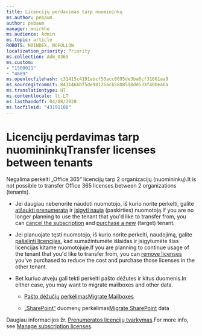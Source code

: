 ```yaml
---
title: Licencijų perdavimas tarp nuomininkų
ms.author: pebaum
author: pebaum
manager: mnirkhe
ms.audience: Admin
ms.topic: article
ROBOTS: NOINDEX, NOFOLLOW
localization_priority: Priority
ms.collection: Adm_O365
ms.custom:
- "1500021"
- "4689"
ms.openlocfilehash: c31415c4191ebcf50acc8095de3ba6cf31661aa9
ms.sourcegitcommit: 843146bbf5de98126acb5808598dd533f40bea6a
ms.translationtype: HT
ms.contentlocale: lt-LT
ms.lasthandoff: 04/08/2020
ms.locfileid: "43191108"
---
```

# <a name="transfer-licenses-between-tenants"></a><span data-ttu-id="3bc65-102">Licencijų perdavimas tarp nuomininkų</span><span class="sxs-lookup"><span data-stu-id="3bc65-102">Transfer licenses between tenants</span></span>

<span data-ttu-id="3bc65-103">Negalima perkelti „Office 365“ licencijų tarp 2 organizacijų (nuomininkų).</span><span class="sxs-lookup"><span data-stu-id="3bc65-103">It is not possible to transfer Office 365 licenses between 2 organizations (tenants).</span></span> 

- <span data-ttu-id="3bc65-104">Jei daugiau nebenorite naudoti nuomotojo, iš kurio norite perkelti, galite [atšaukti prenumeratą](https://admin.microsoft.com/Adminportal/Home?source=applauncher#/subscriptions) ir [įsigyti naują](https://products.office.com/compare-all-microsoft-office-products-b?rtc=1&activetab=tab:primaryr2) (paskirties) nuomotoją.</span><span class="sxs-lookup"><span data-stu-id="3bc65-104">If you are no longer planning to use the tenant that you'd like to transfer from, you can [cancel the subscription](https://admin.microsoft.com/Adminportal/Home?source=applauncher#/subscriptions) and [purchase a new](https://products.office.com/compare-all-microsoft-office-products-b?rtc=1&activetab=tab:primaryr2) (target) tenant.</span></span>

- <span data-ttu-id="3bc65-105">Jei planuojate tęsti nuomotojo, iš kurio norite perkelti, naudojimą, galite [pašalinti licencijas](https://docs.microsoft.com/microsoft-365/commerce/licenses/buy-licenses?view=o365-worldwide), kad sumažintumėte išlaidas ir įsigytumėte šias licencijas kitame nuomotojuje.</span><span class="sxs-lookup"><span data-stu-id="3bc65-105">If you are planning to continue usage of the tenant that you'd like to transfer from, you can [remove licenses](https://docs.microsoft.com/microsoft-365/commerce/licenses/buy-licenses?view=o365-worldwide) you've purchased to reduce the cost and purchase those licenses in the other tenant.</span></span>

- <span data-ttu-id="3bc65-106">Bet kuriuo atveju gali tekti perkelti pašto dėžutes ir kitus duomenis.</span><span class="sxs-lookup"><span data-stu-id="3bc65-106">In either case, you may want to migrate mailboxes and other data.</span></span>

    - [<span data-ttu-id="3bc65-107">Pašto dėžučių perkėlimas</span><span class="sxs-lookup"><span data-stu-id="3bc65-107">Migrate Mailboxes</span></span>](https://docs.microsoft.com/Exchange/mailbox-migration/migrate-mailboxes-across-tenants)

    - <span data-ttu-id="3bc65-108">[„SharePoint“](https://aka.ms/modernSpoAdminCenter/CloudContentMigrations) duomenų perkėlimas</span><span class="sxs-lookup"><span data-stu-id="3bc65-108">[Migrate SharePoint](https://aka.ms/modernSpoAdminCenter/CloudContentMigrations) data</span></span>

<span data-ttu-id="3bc65-109">Daugiau informacijos žr. [ Prenumeratos licencijų tvarkymas](https://docs.microsoft.com/microsoft-365/commerce/licenses/buy-licenses?view=o365-worldwide).</span><span class="sxs-lookup"><span data-stu-id="3bc65-109">For more info, see [Manage subscription licenses](https://docs.microsoft.com/microsoft-365/commerce/licenses/buy-licenses?view=o365-worldwide).</span></span>
